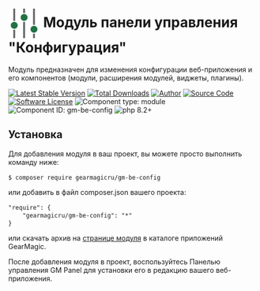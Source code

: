 # <img src="https://raw.githubusercontent.com/gearmagicru/gm-be-config/refs/heads/master/assets/images/icon.svg" width="64px" height="64px" align="absmiddle"> Модуль панели управления "Конфигурация"

Модуль предназначен для изменения конфигурации веб-приложения и его компонентов (модули, расширения модулей, виджеты, плагины).

[![Latest Stable Version](https://img.shields.io/packagist/v/gearmagicru/gm-be-config.svg)](https://packagist.org/packages/gearmagicru/gm-be-config)
[![Total Downloads](https://img.shields.io/packagist/dt/gearmagicru/gm-be-config.svg)](https://packagist.org/packages/gearmagicru/gm-be-config)
[![Author](https://img.shields.io/badge/author-anton.tivonenko@gmail.com-blue.svg)](mailto:anton.tivonenko@gmail)
[![Source Code](https://img.shields.io/badge/source-gearmagicru/gm--be--config-blue.svg)](https://github.com/gearmagicru/gm-be-config)
[![Software License](https://img.shields.io/badge/license-MIT-brightgreen.svg)](https://github.com/gearmagicru/gm-be-config/blob/master/LICENSE)
![Component type: module](https://img.shields.io/badge/component%20type-module-green.svg)
![Component ID: gm-be-config](https://img.shields.io/badge/component%20id-gm-be-config-blue.svg)
![php 8.2+](https://img.shields.io/badge/php-min%208.2-red.svg)

## Установка

Для добавления модуля в ваш проект, вы можете просто выполнить команду ниже:

```
$ composer require gearmagicru/gm-be-config
```

или добавить в файл composer.json вашего проекта:
```
"require": {
    "gearmagicru/gm-be-config": "*"
}
```
или скачать архив на [странице модуля](https://apps.gearmagic.ru/component/gm-be-config) в каталоге приложений GearMagic.

После добавления модуля в проект, воспользуйтесь Панелью управления GM Panel для установки его в редакцию вашего веб-приложения.

